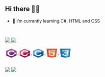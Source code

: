 ## Hi there 👋😎

- 👾 I’m currently learning C#, HTML and CSS
##

<div><br>
    <a = href="https://github.com/Jose-Vitor-Quadrado">
    <img height="180em" src="https://github-readme-stats.vercel.app/api?username=Jose-Vitor-Quadrado&show_icons=true&theme=radical&include_all_commits=true&count_private=true"/>
    <img height="180em" src="https://github-readme-stats.vercel.app/api/top-langs/?username=Jose-Vitor-Quadrado&layout=compact&langs_count=7&theme=radical"/>
</div> 
<div stylr="display: inline_block"><br>
    <img align="center" alt="Jvq-Csharp" height="30" width="40" src="https://raw.githubusercontent.com/devicons/devicon/master/icons/csharp/csharp-original.svg"/>
    <img align="center" alt="Jvq-Csharp" height="30" width="40" src="https://raw.githubusercontent.com/devicons/devicon/master/icons/cplusplus/cplusplus-original.svg"/>
    <img align="center" alt="Jvq-Csharp" height="30" width="40" src="https://raw.githubusercontent.com/devicons/devicon/master/icons/c/c-original.svg"/>
    <img align="center" alt="Jvq-Csharp" height="30" width="40" src="https://raw.githubusercontent.com/devicons/devicon/master/icons/html5/html5-original.svg"/>
    <img align="center" alt="Jvq-Csharp" height="30" width="40" src="https://raw.githubusercontent.com/devicons/devicon/master/icons/css3/css3-original.svg"/>
</div>
    
##

<div>
    <a href = "mailto:josevitorquadrado@gmail.com"><img src="https://img.shields.io/badge/-Gmail-%23333?style=for-the-badge&logo=gmail&logoColor=white" target="_blank"></a>
    <a href="https://www.linkedin.com/in/jose-vitor-quadrado/" target="_blank"><img src="https://img.shields.io/badge/-LinkedIn-%230077B5?style=for-the-badge&logo=linkedin&logoColor=white" target="_blank"></a>
</div>
